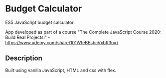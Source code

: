 # Budget Calculator
ES5 JavaScript budget calculator.

App developed as part of a course "The Complete JavaScript Course 2020: Build Real Projects!" - https://www.udemy.com/share/101WfeBEsbcVxbR3o=/

## Description
Built using vanilla JavaScript, HTML and css with flex.
